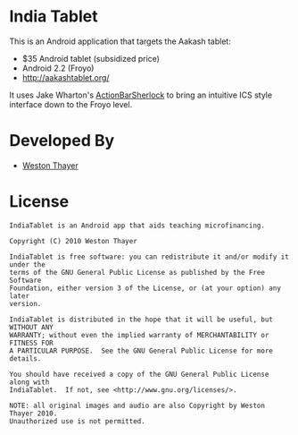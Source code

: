 India Tablet
============

This is an Android application that targets the Aakash tablet:

* $35 Android tablet (subsidized price)
* Android 2.2 (Froyo)
* http://aakashtablet.org/

It uses Jake Wharton's [ActionBarSherlock][1] to bring an intuitive ICS style
interface down to the Froyo level.

Developed By
============

* [Weston Thayer][2]

License
=======

	IndiaTablet is an Android app that aids teaching microfinancing.

	Copyright (C) 2010 Weston Thayer
	 
	IndiaTablet is free software: you can redistribute it and/or modify it under the
	terms of the GNU General Public License as published by the Free Software
	Foundation, either version 3 of the License, or (at your option) any later
	version.
	 
	IndiaTablet is distributed in the hope that it will be useful, but WITHOUT ANY
	WARRANTY; without even the implied warranty of MERCHANTABILITY or FITNESS FOR
	A PARTICULAR PURPOSE.  See the GNU General Public License for more details.

	You should have received a copy of the GNU General Public License along with
	IndiaTablet.  If not, see <http://www.gnu.org/licenses/>.

	NOTE: all original images and audio are also Copyright by Weston Thayer 2010.
	Unauthorized use is not permitted.

 [1]: https://github.com/JakeWharton/ActionBarSherlock
 [2]: http://westonthayer.com
